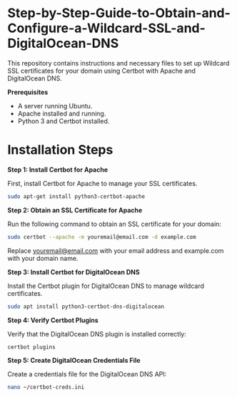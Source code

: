 # Step-by-Step-Guide-to-Obtain-and-Configure-a-Wildcard-SSL-and-DigitalOcean-DNS
 This repository contains instructions and necessary files to set up Wildcard SSL certificates for your domain using Certbot with Apache and DigitalOcean DNS.

**Prerequisites**

* A server running Ubuntu.
* Apache installed and running.
* Python 3 and Certbot installed.

# Installation Steps

**Step 1: Install Certbot for Apache**

First, install Certbot for Apache to manage your SSL certificates.

```sh
sudo apt-get install python3-certbot-apache
```

**Step 2: Obtain an SSL Certificate for Apache**

Run the following command to obtain an SSL certificate for your domain:

```sh
sudo certbot --apache -m youremail@email.com -d example.com
```
Replace youremail@email.com with your email address and example.com with your domain name.

**Step 3: Install Certbot for DigitalOcean DNS**

Install the Certbot plugin for DigitalOcean DNS to manage wildcard certificates.

```sh
sudo apt install python3-certbot-dns-digitalocean
```

**Step 4: Verify Certbot Plugins**

Verify that the DigitalOcean DNS plugin is installed correctly:

```sh
certbot plugins
```

**Step 5: Create DigitalOcean Credentials File**

Create a credentials file for the DigitalOcean DNS API:

```sh
nano ~/certbot-creds.ini
```

